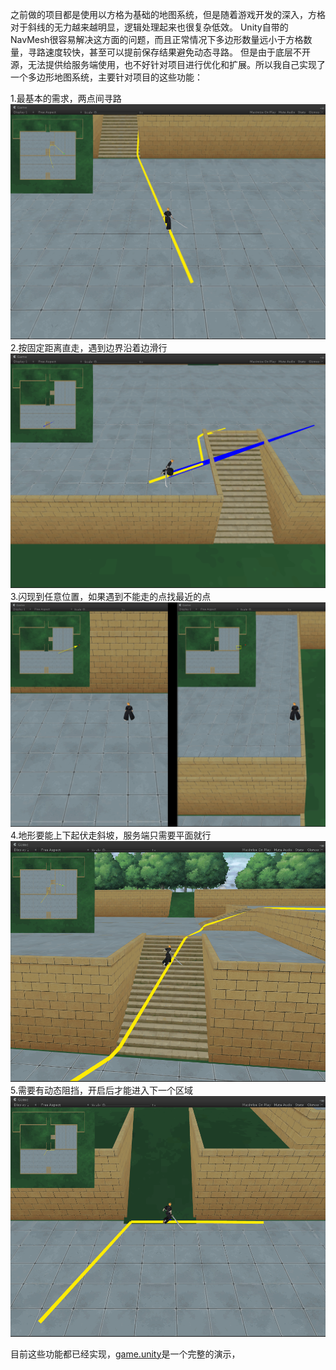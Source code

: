 之前做的项目都是使用以方格为基础的地图系统，但是随着游戏开发的深入，方格对于斜线的无力越来越明显，逻辑处理起来也很复杂低效。
Unity自带的NavMesh很容易解决这方面的问题，而且正常情况下多边形数量远小于方格数量，寻路速度较快，甚至可以提前保存结果避免动态寻路。
但是由于底层不开源，无法提供给服务端使用，也不好针对项目进行优化和扩展。所以我自己实现了一个多边形地图系统，主要针对项目的这些功能：

1.最基本的需求，两点间寻路
![Snapshot](./Snapshots/1.path.png)
2.按固定距离直走，遇到边界沿着边滑行
![Snapshot](./Snapshots/2.towards.png)
3.闪现到任意位置，如果遇到不能走的点找最近的点
![Snapshot](./Snapshots/3.position.png)
4.地形要能上下起伏走斜坡，服务端只需要平面就行
![Snapshot](./Snapshots/4.height.png)
5.需要有动态阻挡，开启后才能进入下一个区域
![Snapshot](./Snapshots/5.area.png)

目前这些功能都已经实现，[game.unity](https://github.com/genechiu/NavMesh/tree/master/Assets/Scenes)是一个完整的演示，
